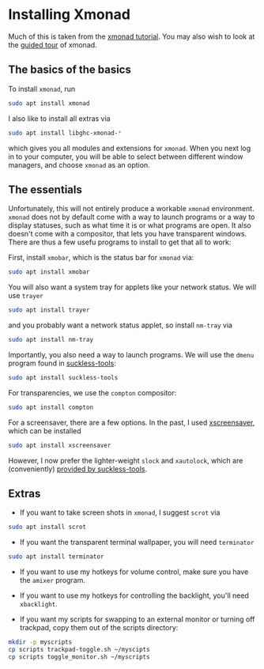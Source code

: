 Installing Xmonad
===

Much of this is taken from the [xmonad
tutorial](https://github.com/xmonad/xmonad/blob/master/TUTORIAL.md). You
may also wish to look at the [guided
tour](https://xmonad.org/tour.html) of xmonad.

## The basics of the basics

To install `xmonad`, run
```bash
sudo apt install xmonad
```

I also like to install all extras via
```bash
sudo apt install libghc-xmonad-*
```

which gives you all modules and extensions for `xmonad`. When you next
log in to your computer, you will be able to select between different
window managers, and choose `xmonad` as an option.

## The essentials

Unfortunately, this will not entirely produce a workable `xmonad`
environment. `xmonad` does not by default come with a way to launch
programs or a way to display statuses, such as what time it is or what
programs are open. It also doesn't come with a compositor, that lets
you have transparent windows. There are thus a few usefu programs to
install to get that all to work:

First, install `xmobar`, which is the status bar for `xmonad` via:
```bash
sudo apt install xmobar
```

You will also want a system tray for applets like your network
status. We will use `trayer`
```bash
sudo apt install trayer
```

and you probably want a network status applet, so install `nm-tray` via
```bash
sudo apt install nm-tray
```

Importantly, you also need a way to launch programs. We will use the
`dmenu` program found in
[suckless-tools](https://tools.suckless.org/):
```bash
sudo apt install suckless-tools
```

For transparencies, we use the `compton` compositor:
```bash
sudo apt install compton
```

For a screensaver, there are a few options. In the past, I used
[xscreensaver](https://www.jwz.org/xscreensaver/), which can be installed
```bash
sudo apt install xscreensaver
```

However, I now prefer the lighter-weight `slock` and `xautolock`,
which are (conveniently) [provided by
suckless-tools](https://tools.suckless.org/slock/).

## Extras

- If you want to take screen shots in `xmonad`, I suggest `scrot` via
```bash
sudo apt install scrot
```

- If you want the transparent terminal wallpaper, you will need `terminator`
```bash
sudo apt install terminator
```

- If you want to use my hotkeys for volume control, make sure you have the `amixer` program.
- If you want to use my hotkeys for controlling the backlight, you'll need `xbacklight`.

- If you want my scripts for swapping to an external monitor or
  turning off trackpad, copy them out of the scripts directory:
```bash
mkdir -p myscripts
cp scripts trackpad-toggle.sh ~/myscipts
cp scripts toggle_monitor.sh ~/myscripts
```
